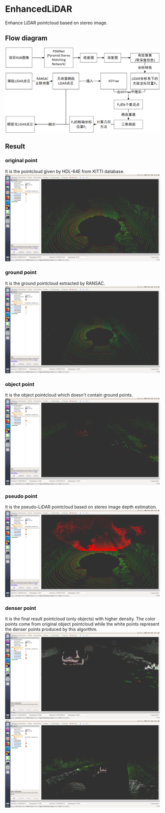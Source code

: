 # EnhancedLiDAR
Enhance LiDAR pointcloud based on stereo image.

## Flow diagram
![flow diagram](https://github.com/jerry99s/EnhancedLiDAR/blob/master/pic/flow%20diagram.png)

## Result
### original point
It is the pointcloud given by HDL-64E from KITTI database.
![original](https://github.com/jerry99s/EnhancedLiDAR/blob/master/pic/original_point.png)

### ground point
It is the ground pointcloud extracted by RANSAC.
![ground](https://github.com/jerry99s/EnhancedLiDAR/blob/master/pic/ground_point.png)

### object point
It is the object pointcloud which doesn't contain ground points.
![object](https://github.com/jerry99s/EnhancedLiDAR/blob/master/pic/object_point.png)

### pseudo point
It is the pseudo-LiDAR pointcloud based on stereo image depth estimation.
![pseudo](https://github.com/jerry99s/EnhancedLiDAR/blob/master/pic/pseudo_point.png)

### denser point
It is the final result pointcloud (only objects) with higher density.
The color points come from original object pointcloud while the white points represent the denser points produced by this algorithm.
![denser1](https://github.com/jerry99s/EnhancedLiDAR/blob/master/pic/fusion_point.png)
![denser1](https://github.com/jerry99s/EnhancedLiDAR/blob/master/pic/fusion_point2.png)
